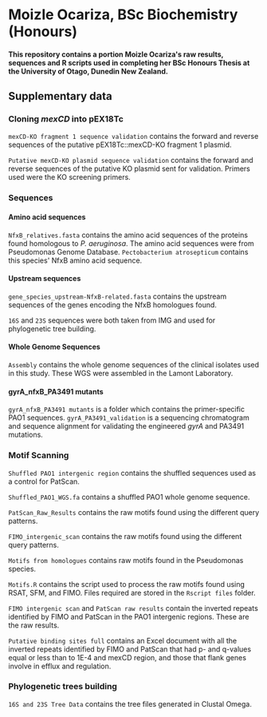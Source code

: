 # Moizle Ocariza, BSc Biochemistry (Honours)

#### This repository contains a portion Moizle Ocariza's raw results, sequences and R scripts used in completing her BSc Honours Thesis at the University of Otago, Dunedin New Zealand. 


## Supplementary data

###  Cloning _mexCD_ into pEX18Tc

```mexCD-KO fragment 1 sequence validation``` contains the forward and reverse sequences of the putative pEX18Tc::mexCD-KO fragment 1 plasmid.

```Putative mexCD-KO plasmid sequence validation``` contains the forward and reverse sequences of the putative KO plasmid sent for validation. Primers used were the KO screening primers.


### Sequences
#### Amino acid sequences
```NfxB_relatives.fasta``` contains the amino acid sequences of the proteins found homologous to _P. aeruginosa_. The amino acid sequences were from Pseudomonas Genome Database.
```Pectobacterium atrosepticum``` contains this species' NfxB amino acid sequence.

#### Upstream sequences

```gene_species_upstream-NfxB-related.fasta``` contains the upstream sequences of the genes encoding the NfxB homologues found.

```16S``` and ```23S``` sequences were both taken from IMG and used for phylogenetic tree building.

#### Whole Genome Sequences
```Assembly``` contains the whole genome sequences of the clinical isolates used in this study. These WGS were assembled in the Lamont Laboratory.

#### gyrA_nfxB_PA3491 mutants
```gyrA_nfxB_PA3491 mutants``` is a folder which contains the primer-specific PAO1 sequences. 
```gyrA_PA3491_validation``` is a sequencing chromatogram and sequence alignment for validating the engineered _gyrA_ and PA3491 mutations.


### Motif Scanning

```Shuffled PAO1 intergenic region``` contains the shuffled sequences used as a control for PatScan.

```Shuffled_PAO1_WGS.fa``` contains a shuffled PAO1 whole genome sequence.

```PatScan_Raw_Results``` contains the raw motifs found using the different  query patterns.

```FIMO_intergenic_scan``` contains the raw motifs found using the different query patterns.

```Motifs from homologues``` contains raw motifs found in the Pseudomonas species.

```Motifs.R``` contains the script used to process the raw motifs found using RSAT, SFM, and FIMO. Files required are stored in the ```Rscript files``` folder.

```FIMO intergenic scan``` and ```PatScan raw results``` contain the inverted repeats identified by FIMO and PatScan in the PAO1 intergenic regions. These are the raw results.

```Putative binding sites full``` contains an Excel document with all the inverted repeats identified by FIMO and PatScan that had p- and q-values equal or less than to 1E-4 and mexCD region, and those that flank genes involve in efflux and regulation.

### Phylogenetic trees building

```16S and 23S Tree Data``` contains the tree files generated in Clustal Omega. 
